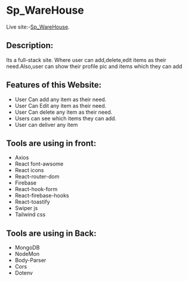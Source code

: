 # Sp_WareHouse

Live site:-[Sp_WareHouse](https://sp-warehouse.firebaseapp.com/).


## Description:
Its a full-stack site. Where user can add,delete,edit items as their need.Also,user can show their profile pic and items which they can add

## Features of this Website:
* User Can add any item as their need.
* User Can Edit any item as their need.
* User Can delete any item as their need.
* Users can see which items they can add.
* User can deliver any item


## Tools are using in front:
* Axios
*  React font-awsome
* React icons
* React-router-dom
* Firebase 
* React-hook-form
* React-firebase-hooks
* React-toastify
* Swiper js
* Tailwind css

## Tools are using in Back:
* MongoDB
* NodeMon
* Body-Parser
* Cors
* Dotenv